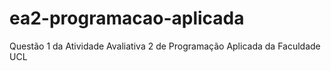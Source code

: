 # ea2-programacao-aplicada
Questão 1 da Atividade Avaliativa 2 de Programação Aplicada da Faculdade UCL
